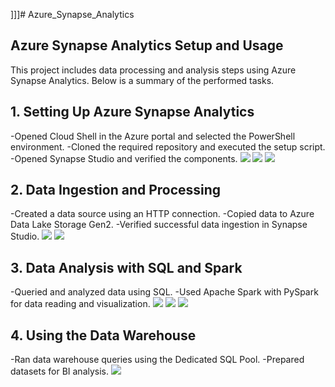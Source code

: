 ]]]# Azure_Synapse_Analytics

## Azure Synapse Analytics Setup and Usage
This project includes data processing and analysis steps using Azure Synapse Analytics. Below is a summary of the performed tasks.
## 1. Setting Up Azure Synapse Analytics
-Opened Cloud Shell in the Azure portal and selected the PowerShell environment.
-Cloned the required repository and executed the setup script.
-Opened Synapse Studio and verified the components.
![](screenshots/Schermafbeelding2.png)
![](screenshots/Schermafbeelding3.png)
![](screenshots/Schermafbeelding4.png)
## 2. Data Ingestion and Processing
-Created a data source using an HTTP connection.
-Copied data to Azure Data Lake Storage Gen2.
-Verified successful data ingestion in Synapse Studio.
![](screenshots/Schermafbeelding5.png)
![](screenshots/Schermafbeelding6.png)
## 3. Data Analysis with SQL and Spark
-Queried and analyzed data using SQL.
-Used Apache Spark with PySpark for data reading and visualization.
![](screenshots/Schermafbeelding7.png)
![](screenshots/Schermafbeelding8.png)
![](screenshots/Schermafbeelding9.png)
## 4. Using the Data Warehouse
-Ran data warehouse queries using the Dedicated SQL Pool.
-Prepared datasets for BI analysis.
![](screenshots/Schermafbeelding10.png)
